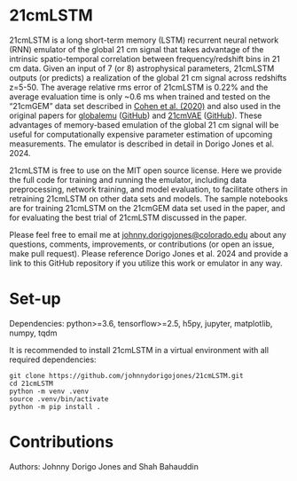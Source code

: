 # 21cmLSTM

21cmLSTM is a long short-term memory (LSTM) recurrent neural network (RNN) emulator of the global 21 cm signal that takes advantage of the intrinsic spatio-temporal correlation between frequency/redshift bins in 21 cm data. Given an input of 7 (or 8) astrophysical parameters, 21cmLSTM outputs (or predicts) a realization of the global 21 cm signal across redshifts z=5-50. The average relative rms error of 21cmLSTM is 0.22% and the average evaluation time is only ~0.6 ms when trained and tested on the “21cmGEM” data set described in [Cohen et al. (2020)](https://ui.adsabs.harvard.edu/abs/2020MNRAS.495.4845C/abstract) and also used in the original papers for [globalemu](https://ui.adsabs.harvard.edu/abs/2021MNRAS.508.2923B/abstract) ([GitHub](https://github.com/htjb/globalemu)) and [21cmVAE](https://ui.adsabs.harvard.edu/abs/2022ApJ...930...79B/abstract) ([GitHub](https://github.com/christianhbye/21cmVAE)). These advantages of memory-based emulation of the global 21 cm signal will be useful for computationally expensive parameter estimation of upcoming measurements. The emulator is described in detail in Dorigo Jones et al. 2024.

21cmLSTM is free to use on the MIT open source license. Here we provide the full code for training and running the emulator, including data preprocessing, network training, and model evaluation, to facilitate others in retraining 21cmLSTM on other data sets and models. The sample notebooks are for training 21cmLSTM on the 21cmGEM data set used in the paper, and for evaluating the best trial of 21cmLSTM discussed in the paper.

Please feel free to email me at johnny.dorigojones@colorado.edu about any questions, comments, improvements, or contributions (or open an issue, make pull request). Please reference Dorigo Jones et al. 2024 and provide a link to this GitHub repository if you utilize this work or emulator in any way.

# Set-up
Dependencies: python>=3.6, tensorflow>=2.5, h5py, jupyter, matplotlib, numpy, tqdm

It is recommended to install 21cmLSTM in a virtual environment with all required dependencies:
```
git clone https://github.com/johnnydorigojones/21cmLSTM.git
cd 21cmLSTM
python -m venv .venv
source .venv/bin/activate
python -m pip install .
```

# Contributions
Authors: Johnny Dorigo Jones and Shah Bahauddin

